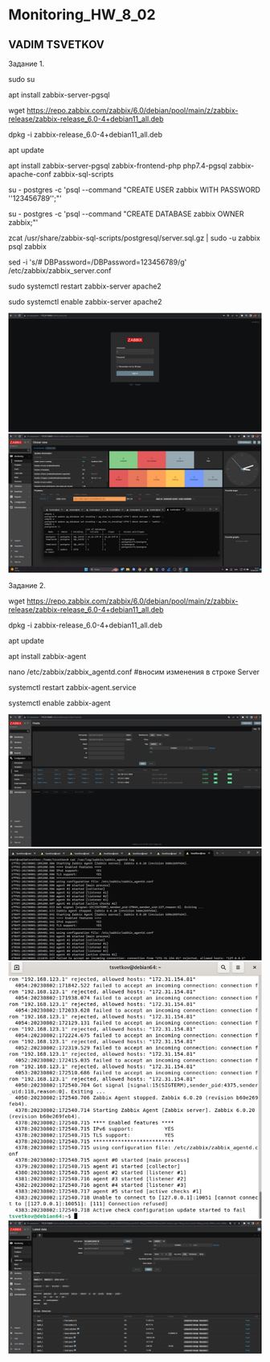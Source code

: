 # Monitoring_HW_8_02
## VADIM TSVETKOV

Задание 1.

sudo su

apt install zabbix-server-pgsql

wget https://repo.zabbix.com/zabbix/6.0/debian/pool/main/z/zabbix-release/zabbix-release_6.0-4+debian11_all.deb

dpkg -i zabbix-release_6.0-4+debian11_all.deb

apt update

apt install zabbix-server-pgsql zabbix-frontend-php php7.4-pgsql zabbix-apache-conf zabbix-sql-scripts 

su - postgres -c 'psql --command "CREATE USER zabbix WITH PASSWORD ''123456789'';"'

su - postgres -c 'psql --command "CREATE DATABASE zabbix OWNER zabbix;"'

zcat /usr/share/zabbix-sql-scripts/postgresql/server.sql.gz | sudo -u zabbix psql zabbix

sed -i 's/# DBPassword=/DBPassword=123456789/g' /etc/zabbix/zabbix_server.conf

sudo systemctl restart zabbix-server apache2

sudo systemctl enable zabbix-server apache2

![img](https://github.com/vadimtsvetkov/Monitoring_hw_02/blob/main/2.jpg)
![img](https://github.com/vadimtsvetkov/Monitoring_hw_02/blob/main/1.jpg)


Задание 2.

wget https://repo.zabbix.com/zabbix/6.0/debian/pool/main/z/zabbix-release/zabbix-release_6.0-4+debian11_all.deb

dpkg -i zabbix-release_6.0-4+debian11_all.deb

apt update

apt install zabbix-agent

nano /etc/zabbix/zabbix_agentd.conf #вносим изменения в строке Server

systemctl restart zabbix-agent.service

systemctl enable zabbix-agent

![img](https://github.com/vadimtsvetkov/Monitoring_hw_02/blob/main/3.jpg)
![img](https://github.com/vadimtsvetkov/Monitoring_hw_02/blob/main/4.jpg)
![img](https://github.com/vadimtsvetkov/Monitoring_hw_02/blob/main/5.jpg)
![img](https://github.com/vadimtsvetkov/Monitoring_hw_02/blob/main/6.jpg)

